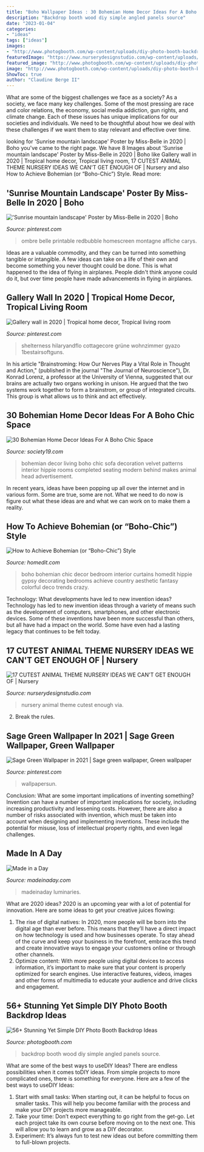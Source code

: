 ```yaml
---
title: "Boho Wallpaper Ideas : 30 Bohemian Home Decor Ideas For A Boho Chic Space"
description: "Backdrop booth wood diy simple angled panels source"
date: "2023-01-04"
categories:
- "ideas"
tags: ["ideas"]
images:
- "http://www.photogbooth.com/wp-content/uploads/diy-photo-booth-backdrop-0029.jpg"
featuredImage: "https://www.nurserydesignstudio.com/wp-content/uploads/2020/11/ANIMAL-THEME-NURSERY-6.png"
featured_image: "http://www.photogbooth.com/wp-content/uploads/diy-photo-booth-backdrop-0029.jpg"
image: "http://www.photogbooth.com/wp-content/uploads/diy-photo-booth-backdrop-0029.jpg"
ShowToc: true
author: "Claudine Berge II"
---
```



What are some of the biggest challenges we face as a society?
As a society, we face many key challenges. Some of the most pressing are race and color relations, the economy, social media addiction, gun rights, and climate change. Each of these issues has unique implications for our societies and individuals. We need to be thoughtful about how we deal with these challenges if we want them to stay relevant and effective over time.

	

		
looking for &#039;Sunrise mountain landscape&#039; Poster by Miss-Belle in 2020 | Boho you've came to the right page. We have 8 Images about &#039;Sunrise mountain landscape&#039; Poster by Miss-Belle in 2020 | Boho like Gallery wall in 2020 | Tropical home decor, Tropical living room, 17 CUTEST ANIMAL THEME NURSERY IDEAS WE CAN&#039;T GET ENOUGH OF | Nursery and also How to Achieve Bohemian (or “Boho-Chic”) Style. Read more:
		
    
## &#039;Sunrise Mountain Landscape&#039; Poster By Miss-Belle In 2020 | Boho

<img loading=lazy src="https://i.pinimg.com/736x/64/68/84/6468846469bcadc37ada1b03d448bad7.jpg" onerror="this.onerror=null;this.src='https://tse3.mm.bing.net/th?id=OIP.ZvvJi0EOvYOod8mkqhRwUQAAAA&amp;pid=15.1';" alt="&#039;Sunrise mountain landscape&#039; Poster by Miss-Belle in 2020 | Boho">

_Source: pinterest.com_

>ombre belle printable redbubble homescreen montagne affiche carys. 

	

Ideas are a valuable commodity, and they can be turned into something tangible or intangible. A few ideas can take on a life of their own and become something you never thought could be done. This is what happened to the idea of flying in airplanes. People didn't think anyone could do it, but over time people have made advancements in flying in airplanes.

    
## Gallery Wall In 2020 | Tropical Home Decor, Tropical Living Room

<img loading=lazy src="https://i.pinimg.com/originals/df/4b/69/df4b69137b923697a95ea37016ac5bed.jpg" onerror="this.onerror=null;this.src='https://tse4.mm.bing.net/th?id=OIP.4a9FweLEtWvAF4tOfW_0AQHaJ3&amp;pid=15.1';" alt="Gallery wall in 2020 | Tropical home decor, Tropical living room">

_Source: pinterest.com_

>shelterness hilaryandflo cottagecore grüne wohnzimmer gyazo 1bestairsoftguns. 

	

In his article "Brainstroming: How Our Nerves Play a Vital Role in Thought and Action," (published in the journal "The Journal of Neuroscience"), Dr. Konrad Lorenz, a professor at the University of Vienna, suggested that our brains are actually two organs working in unison. He argued that the two systems work together to form a brainstrom, or group of integrated circuits. This group is what allows us to think and act effectively.

    
## 30 Bohemian Home Decor Ideas For A Boho Chic Space

<img loading=lazy src="https://i0.wp.com/www.society19.com/wp-content/uploads/2018/07/tribal.jpg?resize=564%2C846&amp;ssl=1" onerror="this.onerror=null;this.src='https://tse4.mm.bing.net/th?id=OIP.AqRKGUX0jwCu-8r_nqKJEQHaLH&amp;pid=15.1';" alt="30 Bohemian Home Decor Ideas For A Boho Chic Space">

_Source: society19.com_

>bohemian decor living boho chic sofa decoration velvet patterns interior hippie rooms completed seating modern behind makes animal head advertisement. 

	

In recent years, ideas have been popping up all over the internet and in various form. Some are true, some are not. What we need to do now is figure out what these ideas are and what we can work on to make them a reality.

    
## How To Achieve Bohemian (or “Boho-Chic”) Style

<img loading=lazy src="https://cdn.homedit.com/wp-content/uploads/2013/11/bedroom-boho.jpg" onerror="this.onerror=null;this.src='https://tse3.mm.bing.net/th?id=OIP.n2tU6eJVakAAqmFEXJSLMAHaJ4&amp;pid=15.1';" alt="How to Achieve Bohemian (or “Boho-Chic”) Style">

_Source: homedit.com_

>boho bohemian chic decor bedroom interior curtains homedit hippie gypsy decorating bedrooms achieve country aesthetic fantasy colorful deco trends crazy. 

	

Technology: What developments have led to new invention ideas?
Technology has led to new invention ideas through a variety of means such as the development of computers, smartphones, and other electronic devices. Some of these inventions have been more successful than others, but all have had a impact on the world. Some have even had a lasting legacy that continues to be felt today.

    
## 17 CUTEST ANIMAL THEME NURSERY IDEAS WE CAN&#039;T GET ENOUGH OF | Nursery

<img loading=lazy src="https://www.nurserydesignstudio.com/wp-content/uploads/2020/11/ANIMAL-THEME-NURSERY-6.png" onerror="this.onerror=null;this.src='https://tse1.mm.bing.net/th?id=OIP.a_tyg35ZKYJStSYeMW8-FgHaLH&amp;pid=15.1';" alt="17 CUTEST ANIMAL THEME NURSERY IDEAS WE CAN&#039;T GET ENOUGH OF | Nursery">

_Source: nurserydesignstudio.com_

>nursery animal theme cutest enough via. 

	

2. Break the rules.

    
## Sage Green Wallpaper In 2021 | Sage Green Wallpaper, Green Wallpaper

<img loading=lazy src="https://i.pinimg.com/736x/3c/32/f4/3c32f488dbed074ee6be551491f26aab.jpg" onerror="this.onerror=null;this.src='https://tse2.mm.bing.net/th?id=OIP.BpBuHFdjVfS3ktwhKy8P8AHaNK&amp;pid=15.1';" alt="Sage Green Wallpaper in 2021 | Sage green wallpaper, Green wallpaper">

_Source: pinterest.com_

>wallpapersun. 

	

Conclusion: What are some important implications of inventing something?
Invention can have a number of important implications for society, including increasing productivity and lessening costs. However, there are also a number of risks associated with invention, which must be taken into account when designing and implementing inventions. These include the potential for misuse, loss of intellectual property rights, and even legal challenges.

    
## Made In A Day

<img loading=lazy src="https://madeinaday.com/wp-content/uploads/2018/10/Pumpkin-home.jpg" onerror="this.onerror=null;this.src='https://tse4.mm.bing.net/th?id=OIP.FSW5k3MBFv8LJyy9QLOK8wHaLH&amp;pid=15.1';" alt="Made in a Day">

_Source: madeinaday.com_

>madeinaday luminaries. 

	

What are 2020 ideas?
2020 is an upcoming year with a lot of potential for innovation. Here are some ideas to get your creative juices flowing: 
1. The rise of digital natives: In 2020, more people will be born into the digital age than ever before. This means that they’ll have a direct impact on how technology is used and how businesses operate. To stay ahead of the curve and keep your business in the forefront, embrace this trend and create innovative ways to engage your customers online or through other channels. 
2. Optimize content: With more people using digital devices to access information, it’s important to make sure that your content is properly optimized for search engines. Use interactive features, videos, images and other forms of multimedia to educate your audience and drive clicks and engagement. 

    
## 56+ Stunning Yet Simple DIY Photo Booth Backdrop Ideas

<img loading=lazy src="http://www.photogbooth.com/wp-content/uploads/diy-photo-booth-backdrop-0029.jpg" onerror="this.onerror=null;this.src='https://tse2.mm.bing.net/th?id=OIP._3qU1O4iAcelb705DS_VNAHaLH&amp;pid=15.1';" alt="56+ Stunning Yet Simple DIY Photo Booth Backdrop Ideas">

_Source: photogbooth.com_

>backdrop booth wood diy simple angled panels source. 

	

What are some of the best ways to useDIY Ideas?
There are endless possibilities when it comes toDIY ideas. From simple projects to more complicated ones, there is something for everyone. Here are a few of the best ways to useDIY Ideas: 
1. Start with small tasks: When starting out, it can be helpful to focus on smaller tasks. This will help you become familiar with the process and make your DIY projects more manageable. 
2. Take your time: Don’t expect everything to go right from the get-go. Let each project take its own course before moving on to the next one. This will allow you to learn and grow as a DIY decorator. 
3. Experiment: It’s always fun to test new ideas out before committing them to full-blown projects.

